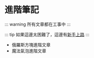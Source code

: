 # 進階筆記

::: warning
所有文章都在工事中
:::

::: tip
如果這邊太困難了，這邊有[新手上路](/beginner/)
:::

- 俄羅斯方塊進階文章
- 魔法氣泡進階文章